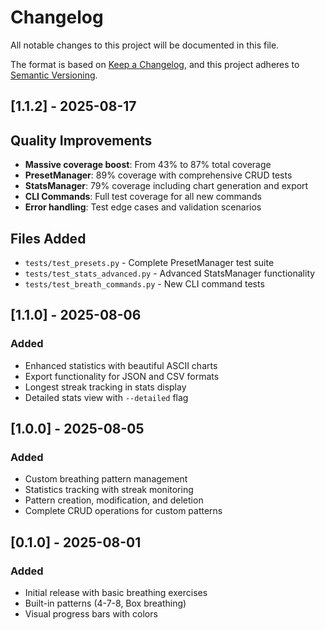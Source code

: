 # Changelog

All notable changes to this project will be documented in this file.

The format is based on [Keep a Changelog](https://keepachangelog.com/en/1.0.0/),
and this project adheres to [Semantic Versioning](https://semver.org/spec/v2.0.0.html).

## [1.1.2] - 2025-08-17

## Quality Improvements

- **Massive coverage boost**: From 43% to 87% total coverage
- **PresetManager**: 89% coverage with comprehensive CRUD tests
- **StatsManager**: 79% coverage including chart generation and export
- **CLI Commands**: Full test coverage for all new commands
- **Error handling**: Test edge cases and validation scenarios

## Files Added

- `tests/test_presets.py` - Complete PresetManager test suite
- `tests/test_stats_advanced.py` - Advanced StatsManager functionality  
- `tests/test_breath_commands.py` - New CLI command tests

## [1.1.0] - 2025-08-06

### Added

- Enhanced statistics with beautiful ASCII charts
- Export functionality for JSON and CSV formats
- Longest streak tracking in stats display
- Detailed stats view with `--detailed` flag

## [1.0.0] - 2025-08-05

### Added

- Custom breathing pattern management
- Statistics tracking with streak monitoring
- Pattern creation, modification, and deletion
- Complete CRUD operations for custom patterns

## [0.1.0] - 2025-08-01

### Added

- Initial release with basic breathing exercises
- Built-in patterns (4-7-8, Box breathing)
- Visual progress bars with colors

